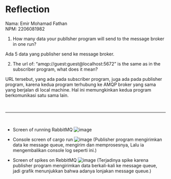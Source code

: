 # Reflection

Nama: Emir Mohamad Fathan <br>
NPM: 2206081982 <br>

1. How many data your publlsher program will send to the message broker in one 
run?

Ada 5 data yang publisher send ke message broker.

2. The url of: “amqp://guest:guest@localhost:5672” is the same as in the subscriber 
program, what does it mean?

URL tersebut, yang ada pada subscriber program, juga ada pada publisher program, karena kedua program terhubung ke AMQP broker yang sama yang berjalan di local machine. Hal ini memungkinkan kedua program berkomunikasi satu sama lain.

<br>
<hr>
<br>

- Screen of running RabbitMQ
![image](https://github.com/brofathan/tutorial-publisher/assets/45114836/c36d4bfa-4f2f-40e9-91b0-94029d97132c)

- Console screen of cargo run
![image](https://github.com/brofathan/tutorial-publisher/assets/45114836/268e78d5-3b58-4d33-b0ce-c0e5e1727989)
(Publisher program mengirimkan data ke message queue, mengirim dan memprosesnya, Lalu ia mengembalikan console log seperti ini.)

- Screen of spikes on RebbitMQ
![image](https://github.com/brofathan/tutorial-publisher/assets/45114836/206a4e47-d54b-4af6-ae4d-b178f5910f70)
(Terjadinya spike karena publisher program mengirimkan data berkali-kali ke message queue, jadi grafik menunjukkan bahwa adanya lonjakan message queue.)
